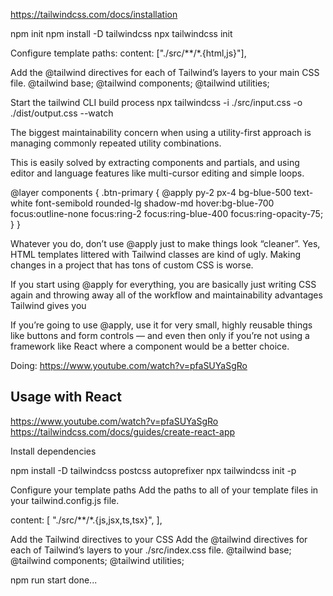 https://tailwindcss.com/docs/installation

npm init
npm install -D tailwindcss
npx tailwindcss init

Configure template paths: content: ["./src/**/*.{html,js}"],

Add the @tailwind directives for each of Tailwind’s layers to your main CSS file.
@tailwind base;
@tailwind components;
@tailwind utilities;

Start the tailwind CLI build process
npx tailwindcss -i ./src/input.css -o ./dist/output.css --watch

The biggest maintainability concern when using a utility-first approach is managing commonly repeated utility combinations.

This is easily solved by extracting components and partials, and using editor and language features like multi-cursor editing and simple loops.

@layer components {
.btn-primary {
@apply py-2 px-4 bg-blue-500 text-white font-semibold rounded-lg shadow-md hover:bg-blue-700 focus:outline-none focus:ring-2 focus:ring-blue-400 focus:ring-opacity-75;
}
}

Whatever you do, don’t use @apply just to make things look “cleaner”. Yes, HTML templates littered with Tailwind classes are kind of ugly. Making changes in a project that has tons of custom CSS is worse.

If you start using @apply for everything, you are basically just writing CSS again and throwing away all of the workflow and maintainability advantages Tailwind gives you

If you’re going to use @apply, use it for very small, highly reusable things like buttons and form controls — and even then only if you’re not using a framework like React where a component would be a better choice.

Doing:
https://www.youtube.com/watch?v=pfaSUYaSgRo

## Usage with React

https://www.youtube.com/watch?v=pfaSUYaSgRo
https://tailwindcss.com/docs/guides/create-react-app

Install dependencies

npm install -D tailwindcss postcss autoprefixer
npx tailwindcss init -p

Configure your template paths
Add the paths to all of your template files in your tailwind.config.js file.

content: [
"./src/**/*.{js,jsx,ts,tsx}",
],

Add the Tailwind directives to your CSS Add the @tailwind directives for each of Tailwind’s layers to your ./src/index.css file.
@tailwind base;
@tailwind components;
@tailwind utilities;

npm run start
done...
